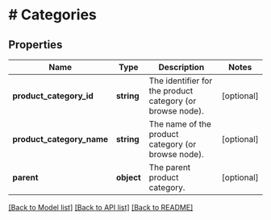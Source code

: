 # # Categories

## Properties

Name | Type | Description | Notes
------------ | ------------- | ------------- | -------------
**product_category_id** | **string** | The identifier for the product category (or browse node). | [optional]
**product_category_name** | **string** | The name of the product category (or browse node). | [optional]
**parent** | **object** | The parent product category. | [optional]

[[Back to Model list]](../../README.md#models) [[Back to API list]](../../README.md#endpoints) [[Back to README]](../../README.md)
